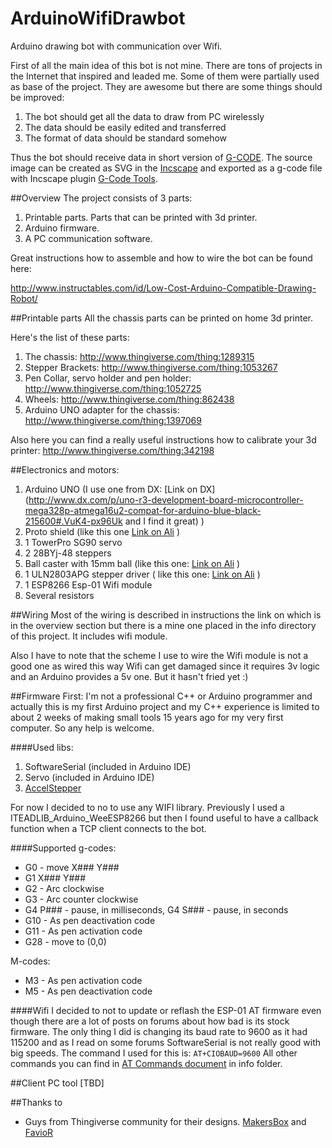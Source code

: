 # ArduinoWifiDrawbot
Arduino drawing bot with communication over Wifi.

First of all the main idea of this bot is not mine. There are tons of projects in the Internet that inspired and leaded me. Some of them were partially used as base of the project. They are awesome but there are some things should be improved:
1. The bot should get all the data to draw from PC wirelessly
2. The data should be easily edited and transferred
3. The format of data should be standard somehow

Thus the bot should receive data in short version of [G-CODE](http://reprap.org/wiki/G-code). The source image can be created as SVG in the [Incscape](https://inkscape.org/en/) and exported as a g-code file with Incscape plugin [G-Code Tools](https://github.com/cnc-club/gcodetools).

##Overview
The project consists of 3 parts:
1. Printable parts. Parts that can be printed with 3d printer.
2. Arduino firmware.
3. A PC communication software.

Great instructions how to assemble and how to wire the bot can be found here:

http://www.instructables.com/id/Low-Cost-Arduino-Compatible-Drawing-Robot/

##Printable parts
All the chassis parts can be printed on home 3d printer. 

Here's the list of these parts:
1. The chassis: http://www.thingiverse.com/thing:1289315
2. Stepper Brackets: http://www.thingiverse.com/thing:1053267
3. Pen Collar, servo holder and pen holder: http://www.thingiverse.com/thing:1052725
4. Wheels: http://www.thingiverse.com/thing:862438
5. Arduino UNO adapter for the chassis: http://www.thingiverse.com/thing:1397069

Also here you can find a really useful instructions how to calibrate your 3d printer: http://www.thingiverse.com/thing:342198

##Electronics and motors:
1. Arduino UNO (I use one from DX: [Link on DX](http://www.dx.com/p/uno-r3-development-board-microcontroller-mega328p-atmega16u2-compat-for-arduino-blue-black-215600#.VuK4-px96Uk and I find it great) )
2. Proto shield (like this one [Link on Ali](http://ru.aliexpress.com/item/ProtoShield-prototype-expansion-board-with-mini-bread-board-based-for-ARDUINO/1451569883.html) )
3. 1 TowerPro SG90 servo
4. 2 28BYj-48 steppers
5. Ball caster with 15mm ball (like this one: [Link on Ali](http://ru.aliexpress.com/item/1pc-Swivel-Round-Ball-Caster-Silver-Metal-Bull-Wheel-Universal-Transfer-Ball-48-x-32-x/32566687062.html) )
6. 1 ULN2803APG stepper driver ( like this one: [Link on Ali](http://ru.aliexpress.com/item/10pcs-ULN2803A-ULN2803APG-ULN2803-DIP-18/32375468380.html) )
7. 1 ESP8266 Esp-01 Wifi module
8. Several resistors

##Wiring
Most of the wiring is described in instructions the link on which is in the overview section but there is a mine one placed in the info directory of this project. It includes wifi module.

Also I have to note that the scheme I use to wire the Wifi module is not a good one as wired this way Wifi can get damaged since it requires 3v logic and an Arduino provides a 5v one. But it hasn't fried yet :)

##Firmware
First: I'm not a professional C++ or Arduino programmer and actually this is my first Arduino project and my C++ experience is limited to about 2 weeks of making small tools 15 years ago for my very first computer. So any help is welcome.

####Used libs:
1. SoftwareSerial (included in Arduino IDE)
2. Servo (included in Arduino IDE)
2. [AccelStepper](http://www.airspayce.com/mikem/arduino/AccelStepper/index.html)

For now I decided to no to use any WIFI library. Previously I used a ITEADLIB_Arduino_WeeESP8266 but then I found useful to have a callback function when a TCP client connects to the bot.

####Supported g-codes:
* G0 - move X### Y###
* G1 X### Y###
* G2 - Arc clockwise
* G3 - Arc counter clockwise
* G4 P### - pause, in milliseconds, G4 S### - pause, in seconds
* G10 - As pen deactivation code
* G11 - As pen activation code
* G28 - move to (0,0)

M-codes:

* M3 - As pen activation code
* M5 - As pen deactivation code

####Wifi
I decided to not to update or reflash the ESP-01 AT firmware even though there are a lot of posts on forums about how bad is its stock firmware. The only thing I did is changing its baud rate to 9600 as it had 115200 and as I read on some forums SoftwareSerial is not really good with big speeds. The command I used for this is: 
`AT+CIOBAUD=9600`
All other commands you can find in [AT Commands document](info/at-commands.md) in info folder.

##Client PC tool
[TBD]

##Thanks to
* Guys from Thingiverse community for their designs. [MakersBox](http://www.thingiverse.com/MakersBox/about) and [FavioR](http://www.thingiverse.com/FavioR/about)
